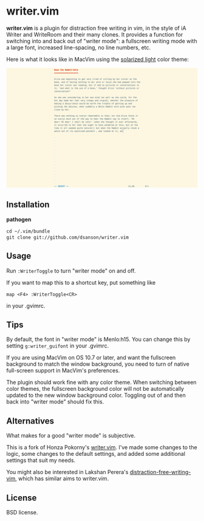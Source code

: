 writer.vim
==========

**writer.vim** is a plugin for distraction free writing in vim, in the
style of iA Writer and WriteRoom and their many clones. It provides a
function for switching into and back out of "writer mode": a fullscreen writing mode with a large font, increased line-spacing, no line numbers, etc.

Here is what it looks like in MacVim using the [solarized light](http://ethanschoonover.com/solarized) color theme: 

![image][]

Installation
------------

**pathogen**

    cd ~/.vim/bundle
    git clone git://github.com/dsanson/writer.vim

Usage
-----

Run `:WriterToggle` to turn "writer mode" on and off. 

If you want to map this to a shortcut key, put something like

    map <F4> :WriterToggle<CR>

in your .gvimrc.

Tips
----

By default, the font in "writer mode" is Menlo:h15. You can change this by setting `g:writer_guifont` in your .gvimrc.

If you are using MacVim on OS 10.7 or later, and want the fullscreen
background to match the window background, you need to turn of native
full-screen support in MacVim's preferences.

The plugin should work fine with any color theme. When switching between color themes, the fullscreen background color will not be automatically updated to the new window background color. Toggling out of and then back into "writer mode" should fix this.

Alternatives
------------

What makes for a good "writer mode" is subjective.

This is a fork of Honza Pokorny's [writer.vim][]. I've made some changes
to the logic, some changes to the default settings, and added some
additional settings that suit my needs.

You might also be interested in Lakshan Perera's
[distraction-free-writing-vim][], which has similar aims to writer.vim.


License
-------

BSD license.

  [writer.vim]: https://github.com/honza/writer.vim
  [distraction-free-writing-vim]: https://github.com/laktek/distraction-free-writing-vim
  [image]: https://github.com/dsanson/writer.vim/raw/master/public/screen.png
